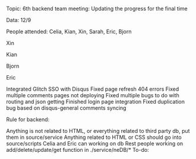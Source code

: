 Topic: 6th backend team meeting: Updating the progress for the final time

Data: 12/9

People attended: Celia, Kian, Xin, Sarah, Eric, Bjorn

Xin


Kian


Bjorn

Eric

Integrated Glitch SSO with Disqus
Fixed page refresh 404 errors
Fixed multiple comments pages not deploying
Fixed multiple bugs to do with routing and json getting
Finished login page integration
Fixed duplication bug based on disqus-general comments syncing


Rule for backend:

Anything is not related to HTML, or everything related to third party db, put them in source/service
Anything related to HTML or CSS should go into source/scripts
Celia and Eric can working on db
Rest people working on add/delete/update/get function in ./service/neDB/*
To-do:

